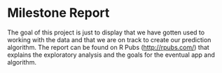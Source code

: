 # Milestone Report 

The goal of this project is just to display that we have gotten used to working with the data and that we are on track to create our prediction algorithm. The report can be found on R Pubs (http://rpubs.com/) that explains the exploratory analysis and the goals for the eventual app and algorithm. 
